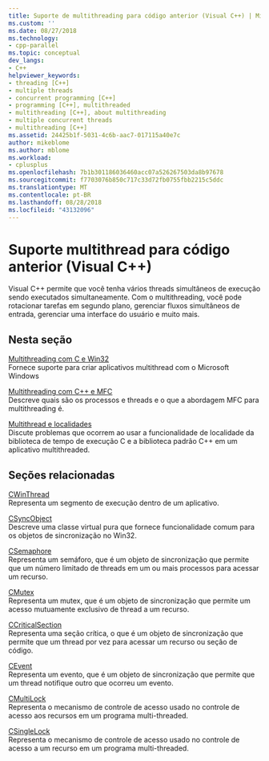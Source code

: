 ```yaml
---
title: Suporte de multithreading para código anterior (Visual C++) | Microsoft Docs
ms.custom: ''
ms.date: 08/27/2018
ms.technology:
- cpp-parallel
ms.topic: conceptual
dev_langs:
- C++
helpviewer_keywords:
- threading [C++]
- multiple threads
- concurrent programming [C++]
- programming [C++], multithreaded
- multithreading [C++], about multithreading
- multiple concurrent threads
- multithreading [C++]
ms.assetid: 24425b1f-5031-4c6b-aac7-017115a40e7c
author: mikeblome
ms.author: mblome
ms.workload:
- cplusplus
ms.openlocfilehash: 7b1b301186036460acc07a526267503da8b97678
ms.sourcegitcommit: f7703076b850c717c33d72fb0755fbb2215c5ddc
ms.translationtype: MT
ms.contentlocale: pt-BR
ms.lasthandoff: 08/28/2018
ms.locfileid: "43132096"
---
```

# <a name="multithreading-support-for-older-code-visual-c"></a>Suporte multithread para código anterior (Visual C++)
Visual C++ permite que você tenha vários threads simultâneos de execução sendo executados simultaneamente. Com o multithreading, você pode rotacionar tarefas em segundo plano, gerenciar fluxos simultâneos de entrada, gerenciar uma interface do usuário e muito mais.  
  
## <a name="in-this-section"></a>Nesta seção  
 
[Multithreading com C e Win32](multithreading-with-c-and-win32.md)  
Fornece suporte para criar aplicativos multithread com o Microsoft Windows  
  
[Multithreading com C++ e MFC](multithreading-with-cpp-and-mfc.md)  
Descreve quais são os processos e threads e o que a abordagem MFC para multithreading é.  
  
[Multithread e localidades](multithreading-and-locales.md)  
Discute problemas que ocorrem ao usar a funcionalidade de localidade da biblioteca de tempo de execução C e a biblioteca padrão C++ em um aplicativo multithreaded.  
  
## <a name="related-sections"></a>Seções relacionadas  
 
[CWinThread](../mfc/reference/cwinthread-class.md)  
Representa um segmento de execução dentro de um aplicativo.  
  
[CSyncObject](../mfc/reference/csyncobject-class.md)  
Descreve uma classe virtual pura que fornece funcionalidade comum para os objetos de sincronização no Win32.  
  
[CSemaphore](../mfc/reference/csemaphore-class.md)  
Representa um semáforo, que é um objeto de sincronização que permite que um número limitado de threads em um ou mais processos para acessar um recurso.  
  
[CMutex](../mfc/reference/cmutex-class.md)  
Representa um mutex, que é um objeto de sincronização que permite um acesso mutuamente exclusivo de thread a um recurso.  
  
[CCriticalSection](../mfc/reference/ccriticalsection-class.md)  
Representa uma seção crítica, o que é um objeto de sincronização que permite que um thread por vez para acessar um recurso ou seção de código.  
  
[CEvent](../mfc/reference/cevent-class.md)  
Representa um evento, que é um objeto de sincronização que permite que um thread notifique outro que ocorreu um evento.  
  
[CMultiLock](../mfc/reference/cmultilock-class.md)  
Representa o mecanismo de controle de acesso usado no controle de acesso aos recursos em um programa multi-threaded.  
  
[CSingleLock](../mfc/reference/csinglelock-class.md)  
Representa o mecanismo de controle de acesso usado no controle de acesso a um recurso em um programa multi-threaded.  